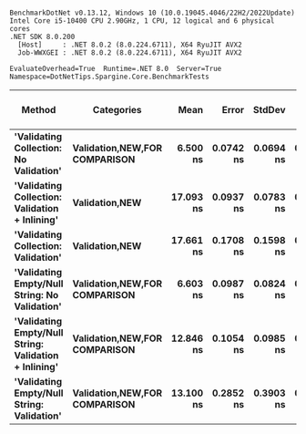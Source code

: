 ```

BenchmarkDotNet v0.13.12, Windows 10 (10.0.19045.4046/22H2/2022Update)
Intel Core i5-10400 CPU 2.90GHz, 1 CPU, 12 logical and 6 physical cores
.NET SDK 8.0.200
  [Host]     : .NET 8.0.2 (8.0.224.6711), X64 RyuJIT AVX2
  Job-WWXGEI : .NET 8.0.2 (8.0.224.6711), X64 RyuJIT AVX2

EvaluateOverhead=True  Runtime=.NET 8.0  Server=True  
Namespace=DotNetTips.Spargine.Core.BenchmarkTests  

```
| Method                                                | Categories                            | Mean      | Error     | StdDev    | StdErr    | Min       | Q1        | Median    | Q3        | Max       | Op/s          | CI99.9% Margin | Iterations | Kurtosis | MValue | Skewness | Rank | LogicalGroup | Baseline | Exceptions | Completed Work Items | Lock Contentions | Code Size | Allocated |
|------------------------------------------------------ |-------------------------------------- |----------:|----------:|----------:|----------:|----------:|----------:|----------:|----------:|----------:|--------------:|---------------:|-----------:|---------:|-------:|---------:|-----:|------------- |--------- |-----------:|---------------------:|-----------------:|----------:|----------:|
| **&#39;Validating Collection: No Validation&#39;**                | **Validation,**NEW**,**FOR COMPARISON**** |  **6.500 ns** | **0.0742 ns** | **0.0694 ns** | **0.0179 ns** |  **6.368 ns** |  **6.442 ns** |  **6.529 ns** |  **6.548 ns** |  **6.583 ns** | **153,852,209.5** |      **0.0742 ns** |      **15.00** |    **1.776** |  **2.000** |  **-0.6420** |    **1** | *****            | **No**       |          **-** |                    **-** |                **-** |     **179 B** |         **-** |
| **&#39;Validating Collection: Validation + Inlining&#39;**        | **Validation,**NEW****                    | **17.093 ns** | **0.0937 ns** | **0.0783 ns** | **0.0217 ns** | **16.923 ns** | **17.058 ns** | **17.120 ns** | **17.144 ns** | **17.170 ns** |  **58,503,825.3** |      **0.0937 ns** |      **13.00** |    **2.326** |  **2.000** |  **-0.8592** |    **4** | *****            | **No**       |          **-** |                    **-** |                **-** |     **496 B** |         **-** |
| **&#39;Validating Collection: Validation&#39;**                   | **Validation,**NEW****                    | **17.661 ns** | **0.1708 ns** | **0.1598 ns** | **0.0413 ns** | **17.403 ns** | **17.542 ns** | **17.724 ns** | **17.746 ns** | **17.870 ns** |  **56,623,474.0** |      **0.1708 ns** |      **15.00** |    **1.747** |  **2.000** |  **-0.6225** |    **5** | *****            | **No**       |          **-** |                    **-** |                **-** |     **496 B** |         **-** |
| **&#39;Validating Empty/Null String: No Validation&#39;**         | **Validation,**NEW**,**FOR COMPARISON**** |  **6.603 ns** | **0.0987 ns** | **0.0824 ns** | **0.0228 ns** |  **6.398 ns** |  **6.599 ns** |  **6.630 ns** |  **6.646 ns** |  **6.691 ns** | **151,456,704.9** |      **0.0987 ns** |      **13.00** |    **3.750** |  **2.000** |  **-1.4028** |    **2** | *****            | **No**       |          **-** |                    **-** |                **-** |     **182 B** |         **-** |
| **&#39;Validating Empty/Null String: Validation + Inlining&#39;** | **Validation,**NEW**,**FOR COMPARISON**** | **12.846 ns** | **0.1054 ns** | **0.0985 ns** | **0.0254 ns** | **12.692 ns** | **12.779 ns** | **12.797 ns** | **12.901 ns** | **13.029 ns** |  **77,844,515.3** |      **0.1054 ns** |      **15.00** |    **2.004** |  **2.000** |   **0.4953** |    **3** | *****            | **No**       |          **-** |                    **-** |                **-** |     **518 B** |         **-** |
| **&#39;Validating Empty/Null String: Validation&#39;**            | **Validation,**NEW**,**FOR COMPARISON**** | **13.100 ns** | **0.2852 ns** | **0.3903 ns** | **0.0765 ns** | **12.528 ns** | **12.818 ns** | **12.979 ns** | **13.408 ns** | **13.807 ns** |  **76,338,512.2** |      **0.2852 ns** |      **26.00** |    **1.819** |  **2.286** |   **0.5150** |    **3** | *****            | **No**       |          **-** |                    **-** |                **-** |     **518 B** |         **-** |
